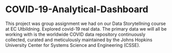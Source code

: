 # COVID-19-Analytical-Dashboard
This project was group assignment we had on our Data Storytellning course at EC Utbildning. Explored covid-19 real data. The primary data we will all be working with is the worldwide COVID data repository continuously collected, curated and meticulously maintained by the Johns Hopkins University Center for Systems Science and Engineering (CSSE).
